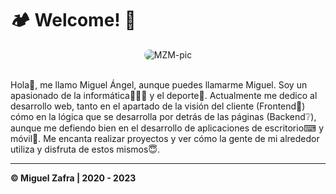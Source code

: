 <div>
<h1>🏕️ Welcome! 🚀</h1>
  <div align="center">
    <img alt="MZM-pic" style="border-radius:50px;" src="https://i.ibb.co/3sxjF24/1659725035999.jpg">
  </div>
  <br>
  <p>Hola👋, me llamo Miguel Ángel, aunque puedes llamarme Miguel. Soy un apasionado de la informática👨🏻‍💻 y el deporte🎾. Actualmente me dedico al desarrollo web, tanto en el apartado de la visión del cliente (Frontend👀) cómo en la lógica que se desarrolla por detrás de las páginas (Backend❔), aunque me defiendo bien en el desarrollo de aplicaciones de escritorio⌨ y móvil📱. Me encanta realizar proyectos y ver cómo la gente de mi alrededor utiliza y disfruta de estos mismos😇.</p>
<hr>
    <p><b>© Miguel Zafra | 2020 - 2023</b></p>
</div>
